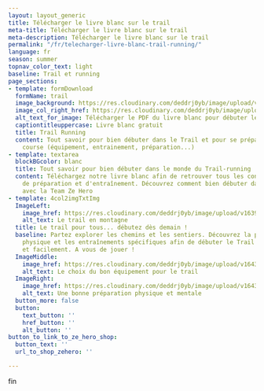 ```yaml
---
layout: layout_generic
title: Télécharger le livre blanc sur le trail
meta-title: Télécharger le livre blanc sur le trail
meta-description: Télécharger le livre blanc sur le trail
permalink: "/fr/telecharger-livre-blanc-trail-running/"
language: fr
season: summer
topnav_color_text: light
baseline: Trail et running
page_sections:
- template: formDownload
  formName: trail
  image_background: https://res.cloudinary.com/deddrj0yb/image/upload/v1638888151/website/global/bg-style-011_jkl11z.jpg
  image_col_right_href: https://res.cloudinary.com/deddrj0yb/image/upload/v1643109225/website/summer/1_uga5co.png
  alt_text_for_image: Télécharger le PDF du livre blanc pour débuter le Trail
  captiontitleuppercase: Livre blanc gratuit
  title: Trail Running
  content: Tout savoir pour bien débuter dans le Trail et pour se préparer à sa 1ère
    course (équipement, entrainement, préparation...)
- template: textarea
  blockBGcolor: blanc
  title: Tout savoir pour bien débuter dans le monde du Trail-running
  content: Téléchargez notre livre blanc afin de retrouver tous les conseils d'équipement,
    de préparation et d'entraînement. Découvrez comment bien débuter dans cette discipline
    avec la Team Ze Hero
- template: 4col2imgTxtImg
  ImageLeft:
    image_href: https://res.cloudinary.com/deddrj0yb/image/upload/v1639734240/website/blog/Valmorel%20-%20Nice/IMG-20200707-WA0014_d4zlv9.jpg
    alt_text: Le trail en montagne
  title: Le trail pour tous... débutez dès demain !
  baseline: Partez explorer les chemins et les sentiers. Découvrez la préparation
    physique et les entraînements spécifiques afin de débuter le Trail simplement
    et facilement. A vous de jouer !
  ImageMiddle:
    image_href: https://res.cloudinary.com/deddrj0yb/image/upload/v1643111394/website/Conseil%20Equiepement/IMG_20200608_193006_btxb0l.jpg
    alt_text: Le choix du bon équipement pour le trail
  ImageRight:
    image_href: https://res.cloudinary.com/deddrj0yb/image/upload/v1643111394/website/Conseil%20Equiepement/IMG20210424154703_01_fatprs.jpg
    alt_text: Une bonne préparation physique et mentale
  button_more: false
  button:
    text_button: ''
    href_button: ''
    alt_button: ''
button_to_link_to_ze_hero_shop:
  button_text: ''
  url_to_shop_zehero: ''

---
```

fin